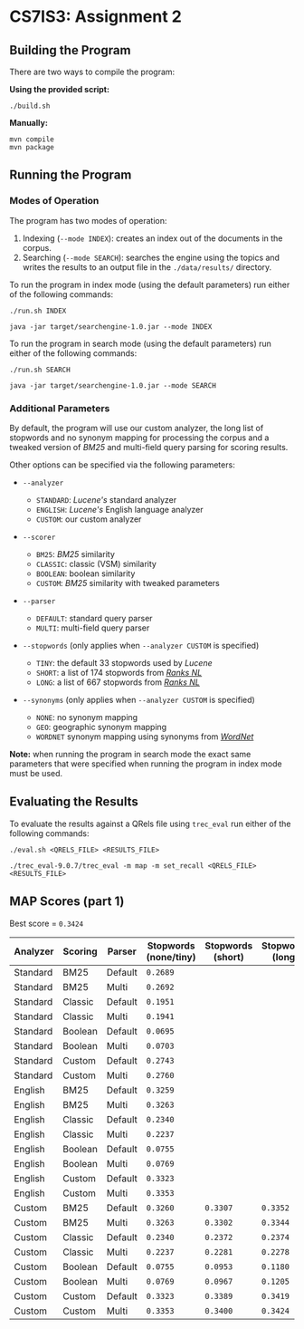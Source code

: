 # CS7IS3: Assignment 2

## Building the Program

There are two ways to compile the program:

**Using the provided script:**

```
./build.sh
```

**Manually:**

```
mvn compile
mvn package
```

## Running the Program

### Modes of Operation

The program has two modes of operation:

1. Indexing (`--mode INDEX`): creates an index out of the documents in the corpus.
2. Searching (`--mode SEARCH`): searches the engine using the topics and writes the results to an output file in the `./data/results/` directory.

To run the program in index mode (using the default parameters) run either of the following commands:

```
./run.sh INDEX
```

```
java -jar target/searchengine-1.0.jar --mode INDEX
```

To run the program in search mode (using the default parameters) run either of the following commands:

```
./run.sh SEARCH
```

```
java -jar target/searchengine-1.0.jar --mode SEARCH
```

### Additional Parameters

By default, the program will use our custom analyzer, the long list of stopwords and no synonym mapping for processing the corpus and a tweaked version of *BM25* and multi-field query parsing for scoring results.

Other options can be specified via the following parameters:

- `--analyzer`
    - `STANDARD`: *Lucene's* standard analyzer
    - `ENGLISH`: *Lucene's* English language analyzer
    - `CUSTOM`: our custom analyzer

- `--scorer`
    - `BM25`: *BM25* similarity
    - `CLASSIC`: classic (VSM) similarity
    - `BOOLEAN`: boolean similarity
    - `CUSTOM`: *BM25* similarity with tweaked parameters

- `--parser`
    - `DEFAULT`: standard query parser
    - `MULTI`: multi-field query parser

- `--stopwords` (only applies when `--analyzer CUSTOM` is specified)
    - `TINY`: the default 33 stopwords used by *Lucene*
    - `SHORT`: a list of 174 stopwords from [*Ranks NL*](https://www.ranks.nl/stopwords)
    - `LONG`: a list of 667 stopwords from [*Ranks NL*](https://www.ranks.nl/stopwords)

- `--synonyms` (only applies when `--analyzer CUSTOM` is specified)
    - `NONE`: no synonym mapping
    - `GEO`: geographic synonym mapping
    - `WORDNET` synonym mapping using synonyms from [*WordNet*](https://wordnet.princeton.edu/)

**Note:** when running the program in search mode the exact same parameters that were specified when running the program in index mode must be used.

## Evaluating the Results

To evaluate the results against a QRels file using `trec_eval` run either of the following commands:

```
./eval.sh <QRELS_FILE> <RESULTS_FILE>
```

```
./trec_eval-9.0.7/trec_eval -m map -m set_recall <QRELS_FILE> <RESULTS_FILE>
```

## MAP Scores (part 1)

Best score = `0.3424`

| Analyzer | Scoring | Parser | Stopwords (none/tiny) | Stopwords (short) | Stopwords (long) |
| - | - | - | - | - | - |
| Standard | BM25 | Default | `0.2689` |  |  |
| Standard | BM25 | Multi | `0.2692` |  |  |
| Standard | Classic | Default | `0.1951` |  |  |
| Standard | Classic | Multi | `0.1941` |  |  |
| Standard | Boolean | Default | `0.0695` |  |  |
| Standard | Boolean | Multi | `0.0703` |  |  |
| Standard | Custom | Default | `0.2743` |  |  |
| Standard | Custom | Multi | `0.2760` |  |  |
| English | BM25 | Default | `0.3259` |  |  |
| English | BM25 | Multi | `0.3263` |  |  |
| English | Classic | Default | `0.2340` |  |  |
| English | Classic | Multi | `0.2237` |  |  |
| English | Boolean | Default | `0.0755` |  |  |
| English | Boolean | Multi | `0.0769` |  |  |
| English | Custom | Default | `0.3323` |  |  |
| English | Custom | Multi | `0.3353` |  |  |
| Custom | BM25 | Default | `0.3260` | `0.3307` | `0.3352` |
| Custom | BM25 | Multi | `0.3263` | `0.3302` | `0.3344` |
| Custom | Classic | Default | `0.2340` | `0.2372` | `0.2374` |
| Custom | Classic | Multi | `0.2237` | `0.2281` | `0.2278` |
| Custom | Boolean | Default | `0.0755` | `0.0953` | `0.1180` |
| Custom | Boolean | Multi | `0.0769` | `0.0967` | `0.1205` |
| Custom | Custom | Default | `0.3323` | `0.3389` | `0.3419` |
| Custom | Custom | Multi | `0.3353` | `0.3400` | `0.3424` |
